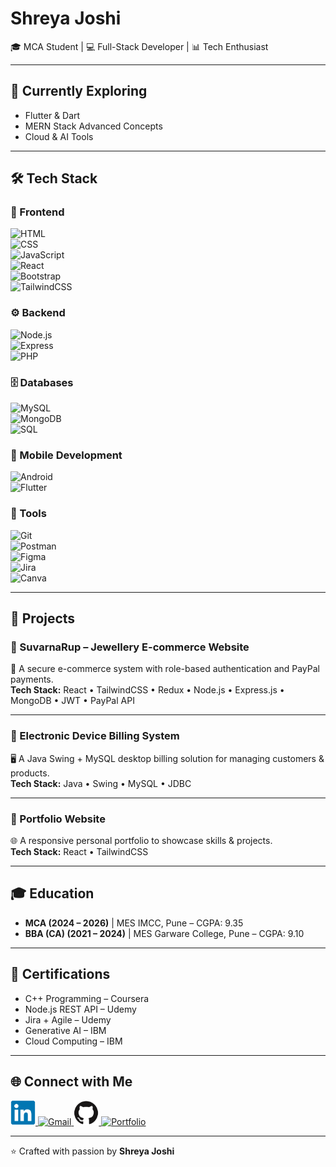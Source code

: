 # Shreya Joshi  

🎓 MCA Student | 💻 Full-Stack Developer | 📊 Tech Enthusiast  

---

## 🔭 Currently Exploring
- Flutter & Dart  
- MERN Stack Advanced Concepts  
- Cloud & AI Tools  

---

## 🛠 Tech Stack  

### 🎨 Frontend  
![HTML](https://img.shields.io/badge/HTML5-E34F26?logo=html5&logoColor=white)  
![CSS](https://img.shields.io/badge/CSS3-1572B6?logo=css3&logoColor=white)  
![JavaScript](https://img.shields.io/badge/JavaScript-F7DF1E?logo=javascript&logoColor=000)  
![React](https://img.shields.io/badge/React-20232A?logo=react&logoColor=61DAFB)  
![Bootstrap](https://img.shields.io/badge/Bootstrap-7952B3?logo=bootstrap&logoColor=fff)  
![TailwindCSS](https://img.shields.io/badge/Tailwind_CSS-06B6D4?logo=tailwindcss&logoColor=fff)  

### ⚙️ Backend  
![Node.js](https://img.shields.io/badge/Node.js-339933?logo=node.js&logoColor=fff)  
![Express](https://img.shields.io/badge/Express.js-000000?logo=express&logoColor=white)  
![PHP](https://img.shields.io/badge/PHP-777BB4?logo=php&logoColor=fff)  

### 🗄️ Databases  
![MySQL](https://img.shields.io/badge/MySQL-005C84?logo=mysql&logoColor=white)  
![MongoDB](https://img.shields.io/badge/MongoDB-4EA94B?logo=mongodb&logoColor=white)  
![SQL](https://img.shields.io/badge/SQL-4479A1?logo=database&logoColor=white)  

### 📱 Mobile Development  
![Android](https://img.shields.io/badge/Android-3DDC84?logo=android&logoColor=fff)  
![Flutter](https://img.shields.io/badge/Flutter-02569B?logo=flutter&logoColor=white)  

### 🔧 Tools  
![Git](https://img.shields.io/badge/Git-F05032?logo=git&logoColor=white)  
![Postman](https://img.shields.io/badge/Postman-FF6C37?logo=postman&logoColor=fff)  
![Figma](https://img.shields.io/badge/Figma-F24E1E?logo=figma&logoColor=fff)  
![Jira](https://img.shields.io/badge/Jira-0052CC?logo=jira&logoColor=fff)  
![Canva](https://img.shields.io/badge/Canva-00C4CC?logo=canva&logoColor=fff)  

---

## 🚀 Projects  

### 🔹 SuvarnaRup – Jewellery E-commerce Website  
💍 A secure e-commerce system with role-based authentication and PayPal payments.  
**Tech Stack:** React • TailwindCSS • Redux • Node.js • Express.js • MongoDB • JWT • PayPal API  

---

### 🔹 Electronic Device Billing System  
🖥️ A Java Swing + MySQL desktop billing solution for managing customers & products.  
**Tech Stack:** Java • Swing • MySQL • JDBC  

---

### 🔹 Portfolio Website  
🌐 A responsive personal portfolio to showcase skills & projects.  
**Tech Stack:** React • TailwindCSS  

---

## 🎓 Education  
- **MCA (2024 – 2026)** | MES IMCC, Pune – CGPA: 9.35  
- **BBA (CA) (2021 – 2024)** | MES Garware College, Pune – CGPA: 9.10  

---

## 📜 Certifications  
- C++ Programming – Coursera  
- Node.js REST API – Udemy  
- Jira + Agile – Udemy  
- Generative AI – IBM  
- Cloud Computing – IBM  

---

## 🌐 Connect with Me  
<p align="left">
  <a href="https://linkedin.com/in/shreya-joshi-237240264" target="_blank">
    <img src="https://raw.githubusercontent.com/devicons/devicon/master/icons/linkedin/linkedin-original.svg" alt="LinkedIn" width="40" height="40"/>
  </a>
  <a href="mailto:joshishreya2019@gmail.com">
    <img src="https://cdn-icons-png.flaticon.com/512/281/281769.png" alt="Gmail" width="40" height="40"/>
  </a>
  <a href="https://github.com/SSJoshi1808" target="_blank">
    <img src="https://raw.githubusercontent.com/devicons/devicon/master/icons/github/github-original.svg" alt="GitHub" width="40" height="40"/>
  </a>
  <a href="https://shreya-joshi-portfolio.vercel.app" target="_blank">
    <img src="https://img.icons8.com/external-flaticons-lineal-color-flat-icons/64/000000/external-portfolio-resume-flaticons-lineal-color-flat-icons.png" alt="Portfolio" width="40" height="40"/>
  </a>
</p>

---

⭐️ Crafted with passion by **Shreya Joshi**
